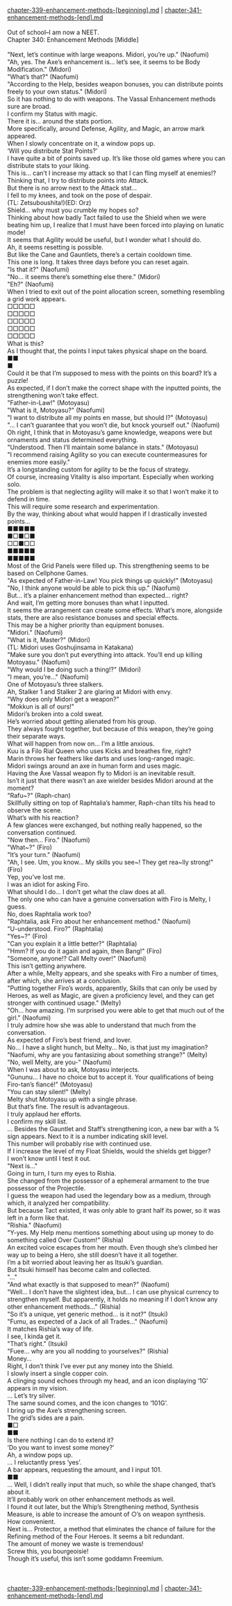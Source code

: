 [chapter-339-enhancement-methods-[beginning].md](./chapter-339-enhancement-methods-[beginning].md) | [chapter-341-enhancement-methods-[end].md](./chapter-341-enhancement-methods-[end].md) <br/>
<br/>
Out of school–I am now a NEET.<br/>
Chapter 340: Enhancement Methods [Middle]<br/>
<br/>
"Next, let’s continue with large weapons. Midori, you’re up." (Naofumi)<br/>
"Ah, yes. The Axe’s enhancement is… let’s see, it seems to be Body Modification." (Midori)<br/>
"What’s that?" (Naofumi)<br/>
"According to the Help, besides weapon bonuses, you can distribute points freely to your own status." (Midori)<br/>
So it has nothing to do with weapons. The Vassal Enhancement methods sure are broad.<br/>
I confirm my Status with magic.<br/>
There it is… around the stats portion.<br/>
More specifically, around Defense, Agility, and Magic, an arrow mark appeared.<br/>
When I slowly concentrate on it, a window pops up.<br/>
‘Will you distribute Stat Points?’<br/>
I have quite a bit of points saved up. It’s like those old games where you can distribute stats to your liking.<br/>
This is… can’t I increase my attack so that I can fling myself at enemies!?<br/>
Thinking that, I try to distribute points into Attack.<br/>
But there is no arrow next to the Attack stat…<br/>
I fell to my knees, and took on the pose of despair.<br/>
(TL: Zetsuboushita!)(ED: Orz)<br/>
Shield… why must you crumble my hopes so?<br/>
Thinking about how badly Tact failed to use the Shield when we were beating him up, I realize that I must have been forced into playing on lunatic mode!<br/>
It seems that Agility would be useful, but I wonder what I should do.<br/>
Ah, it seems resetting is possible.<br/>
But like the Cane and Gauntlets, there’s a certain cooldown time.<br/>
This one is long. It takes three days before you can reset again.<br/>
"Is that it?" (Naofumi)<br/>
"No… it seems there’s something else there." (Midori)<br/>
"Eh?" (Naofumi)<br/>
When I tried to exit out of the point allocation screen, something resembling a grid work appears.<br/>
□□□□□<br/>
□□□□□<br/>
□□□□□<br/>
□□□□□<br/>
□□□□□<br/>
What is this?<br/>
As I thought that, the points I input takes physical shape on the board.<br/>
■■<br/>
■<br/>
Could it be that I’m supposed to mess with the points on this board? It’s a puzzle!<br/>
As expected, if I don’t make the correct shape with the inputted points, the strengthening won’t take effect.<br/>
"Father-in-Law!" (Motoyasu)<br/>
"What is it, Motoyasu?" (Naofumi)<br/>
"I want to distribute all my points en masse, but should I?" (Motoyasu)<br/>
"… I can’t guarantee that you won’t die, but knock yourself out." (Naofumi)<br/>
Oh right, I think that in Motoyasu’s game knowledge, weapons were but ornaments and status determined everything.<br/>
"Understood. Then I’ll maintain some balance in stats." (Motoyasu)<br/>
"I recommend raising Agility so you can execute countermeasures for enemies more easily."<br/>
It’s a longstanding custom for agility to be the focus of strategy.<br/>
Of course, increasing Vitality is also important. Especially when working solo.<br/>
The problem is that neglecting agility will make it so that I won’t make it to defend in time.<br/>
This will require some research and experimentation.<br/>
By the way, thinking about what would happen if I drastically invested points…<br/>
■■■■■<br/>
■□■□■<br/>
□□■□□<br/>
■■■■■<br/>
■■■■■<br/>
Most of the Grid Panels were filled up. This strengthening seems to be based on Cellphone Games.<br/>
"As expected of Father-in-Law! You pick things up quickly!" (Motoyasu)<br/>
"No, I think anyone would be able to pick this up." (Naofumi)<br/>
But… it’s a plainer enhancement method than expected… right?<br/>
And wait, I’m getting more bonuses than what I inputted.<br/>
It seems the arrangement can create some effects. What’s more, alongside stats, there are also resistance bonuses and special effects.<br/>
This may be a higher priority than equipment bonuses.<br/>
"Midori." (Naofumi)<br/>
"What is it, Master?" (Midori)<br/>
(TL: Midori uses Goshujinsama in Katakana)<br/>
"Make sure you don’t put everything into attack. You’ll end up killing Motoyasu." (Naofumi)<br/>
"Why would I be doing such a thing!?" (Midori)<br/>
"I mean, you’re…" (Naofumi)<br/>
One of Motoyasu’s three stalkers.<br/>
Ah, Stalker 1 and Stalker 2 are glaring at Midori with envy.<br/>
"Why does only Midori get a weapon?"<br/>
"Mokkun is all of ours!"<br/>
Midori’s broken into a cold sweat.<br/>
He’s worried about getting alienated from his group.<br/>
They always fought together, but because of this weapon, they’re going their separate ways.<br/>
What will happen from now on… I’m a little anxious.<br/>
Kuu is a Filo Rial Queen who uses Kicks and breathes fire, right?<br/>
Marin throws her feathers like darts and uses long-ranged magic.<br/>
Midori swings around an axe in human form and uses magic.<br/>
Having the Axe Vassal weapon fly to Midori is an inevitable result.<br/>
Isn’t it just that there wasn’t an axe wielder besides Midori around at the moment?<br/>
"Rafu~?" (Raph-chan)<br/>
Skillfully sitting on top of Raphtalia’s hammer, Raph-chan tilts his head to observe the scene.<br/>
What’s with his reaction?<br/>
A few glances were exchanged, but nothing really happened, so the conversation continued.<br/>
"Now then… Firo." (Naofumi)<br/>
"What~?" (Firo)<br/>
"It’s your turn." (Naofumi)<br/>
"Ah, I see. Um, you know… My skills you see~! They get rea~lly strong!" (Firo)<br/>
Yep, you’ve lost me.<br/>
I was an idiot for asking Firo.<br/>
What should I do… I don’t get what the claw does at all.<br/>
The only one who can have a genuine conversation with Firo is Melty, I guess.<br/>
No, does Raphtalia work too?<br/>
"Raphtalia, ask Firo about her enhancement method." (Naofumi)<br/>
"U-understood. Firo?" (Raphtalia)<br/>
"Yes~?" (Firo)<br/>
"Can you explain it a little better?" (Raphtalia)<br/>
"Hmm? If you do it again and again, then Bang!" (Firo)<br/>
"Someone, anyone!? Call Melty over!" (Naofumi)<br/>
This isn’t getting anywhere.<br/>
After a while, Melty appears, and she speaks with Firo a number of times, after which, she arrives at a conclusion.<br/>
"Putting together Firo’s words, apparently, Skills that can only be used by Heroes, as well as Magic, are given a proficiency level, and they can get stronger with continued usage." (Melty)<br/>
"Oh… how amazing. I’m surprised you were able to get that much out of the girl." (Naofumi)<br/>
I truly admire how she was able to understand that much from the conversation.<br/>
As expected of Firo’s best friend, and lover.<br/>
No… I have a slight hunch, but Melty… No, is that just my imagination?<br/>
"Naofumi, why are you fantasizing about something strange?" (Melty)<br/>
"No, well Melty, are you-" (Naofumi)<br/>
When I was about to ask, Motoyasu interjects.<br/>
"Gununu… I have no choice but to accept it. Your qualifications of being Firo-tan’s fiancé!" (Motoyasu)<br/>
"You can stay silent!" (Melty)<br/>
Melty shut Motoyasu up with a single phrase.<br/>
But that’s fine. The result is advantageous.<br/>
I truly applaud her efforts.<br/>
I confirm my skill list.<br/>
… Besides the Gauntlet and Staff’s strengthening icon, a new bar with a % sign appears. Next to it is a number indicating skill level.<br/>
This number will probably rise with continued use.<br/>
If I increase the level of my Float Shields, would the shields get bigger?<br/>
I won’t know until I test it out.<br/>
"Next is…"<br/>
Going in turn, I turn my eyes to Rishia.<br/>
She changed from the possessor of a ephemeral armament to the true possessor of the Projectile.<br/>
I guess the weapon had used the legendary bow as a medium, through which, it analyzed her compatibility.<br/>
But because Tact existed, it was only able to grant half its power, so it was left in a form like that.<br/>
"Rishia." (Naofumi)<br/>
"Y-yes. My Help menu mentions something about using up money to do something called Over Custom!" (Rishia)<br/>
An excited voice escapes from her mouth. Even though she’s climbed her way up to being a Hero, she still doesn’t have it all together.<br/>
I’m a bit worried about leaving her as Itsuki’s guardian.<br/>
But Itsuki himself has become calm and collected.<br/>
"…"<br/>
"And what exactly is that supposed to mean?" (Naofumi)<br/>
"Well… I don’t have the slightest idea, but… I can use physical currency to strengthen myself. But apparently, it holds no meaning if I don’t know any other enhancement methods…" (Rishia)<br/>
"So it’s a unique, yet generic method… is it not?" (Itsuki)<br/>
"Fumu, as expected of a Jack of all Trades…" (Naofumi)<br/>
It matches Rishia’s way of life.<br/>
I see, I kinda get it.<br/>
"That’s right." (Itsuki)<br/>
"Fuee… why are you all nodding to yourselves?" (Rishia)<br/>
Money…<br/>
Right, I don’t think I’ve ever put any money into the Shield.<br/>
I slowly insert a single copper coin.<br/>
A clinging sound echoes through my head, and an icon displaying ‘1G’ appears in my vision.<br/>
… Let’s try silver.<br/>
The same sound comes, and the icon changes to ‘101G’.<br/>
I bring up the Axe’s strengthening screen.<br/>
The grid’s sides are a pain.<br/>
■□<br/>
■■<br/>
Is there nothing I can do to extend it?<br/>
‘Do you want to invest some money?’<br/>
Ah, a window pops up.<br/>
… I reluctantly press ‘yes’.<br/>
A bar appears, requesting the amount, and I input 101.<br/>
■■<br/>
… Well, I didn’t really input that much, so while the shape changed, that’s about it.<br/>
It’ll probably work on other enhancement methods as well.<br/>
I found it out later, but the Whip’s Strengthening method, Synthesis Measure, is able to increase the amount of ○’s on weapon synthesis.<br/>
How convenient.<br/>
Next is… Protector, a method that eliminates the chance of failure for the Refining method of the Four Heroes. It seems a bit redundant.<br/>
The amount of money we waste is tremendous!<br/>
Screw this, you bourgeoisie!<br/>
Though it’s useful, this isn’t some goddamn Freemium.<br/>
<br/>
<br/> <br/>
[chapter-339-enhancement-methods-[beginning].md](./chapter-339-enhancement-methods-[beginning].md) | [chapter-341-enhancement-methods-[end].md](./chapter-341-enhancement-methods-[end].md) <br/>
